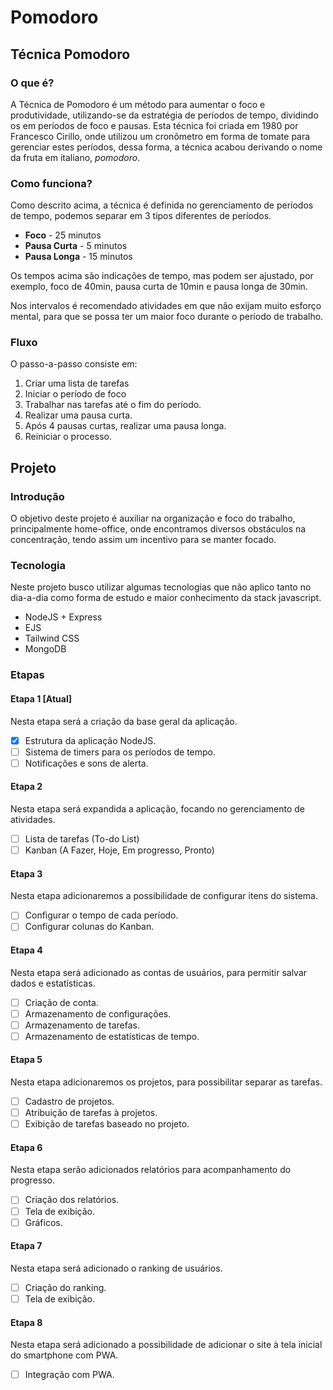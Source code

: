 # Pomodoro
## Técnica Pomodoro
### O que é?
A Técnica de Pomodoro é um método para aumentar o foco e produtividade, utilizando-se da estratégia de períodos de tempo, dividindo os em períodos de foco e pausas.
Esta técnica foi criada em 1980 por Francesco Cirillo, onde utilizou um cronômetro em forma de tomate para gerenciar estes períodos, dessa forma, a técnica acabou derivando o nome da fruta em italiano, *pomodoro*. 
### Como funciona?
Como descrito acima, a técnica é definida no gerenciamento de períodos de tempo, podemos separar em 3 tipos diferentes de períodos.

- **Foco** - 25 minutos
- **Pausa Curta** - 5 minutos
- **Pausa Longa** - 15 minutos

Os tempos acima são indicações de tempo, mas podem ser ajustado, por exemplo, foco de 40min, pausa curta de 10min e pausa longa de 30min.

Nos intervalos é recomendado atividades em que não exijam muito esforço mental, para que se possa ter um maior foco durante o período de trabalho. 

### Fluxo
O passo-a-passo consiste em:
1. Criar uma lista de tarefas
2. Iniciar o período de foco
3. Trabalhar nas tarefas até o fim do período.
4. Realizar uma pausa curta.
5. Após 4 pausas curtas, realizar uma pausa longa.
6. Reiniciar o processo.

## Projeto
### Introdução
O objetivo deste projeto é auxiliar na organização e foco do trabalho, principalmente home-office, onde encontramos diversos obstáculos na concentração, tendo assim um incentivo para se manter focado.
### Tecnologia
Neste projeto busco utilizar algumas tecnologias que não aplico tanto no dia-a-dia como forma de estudo e maior conhecimento da stack javascript.
- NodeJS + Express
- EJS
- Tailwind CSS
- MongoDB

### Etapas
#### Etapa 1 [Atual]
Nesta etapa será a criação da base geral da aplicação.
- [x] Estrutura da aplicação NodeJS.
- [ ] Sistema de timers para os períodos de tempo.
- [ ] Notificações e sons de alerta.

#### Etapa 2
Nesta etapa será expandida a aplicação, focando no gerenciamento de atividades.
- [ ] Lista de tarefas (To-do List)
- [ ] Kanban (A Fazer, Hoje, Em progresso, Pronto)

#### Etapa 3
Nesta etapa adicionaremos a possibilidade de configurar itens do sistema.
- [ ] Configurar o tempo de cada período.
- [ ] Configurar colunas do Kanban.

#### Etapa 4
Nesta etapa será adicionado as contas de usuários, para permitir salvar dados e estatísticas.
- [ ] Criação de conta.
- [ ] Armazenamento de configurações.
- [ ] Armazenamento de tarefas.
- [ ] Armazenamento de estatísticas de tempo.

#### Etapa 5
Nesta etapa adicionaremos os projetos, para possibilitar separar as tarefas.
- [ ] Cadastro de projetos.
- [ ] Atribuição de tarefas à projetos.
- [ ] Exibição de tarefas baseado no projeto.

#### Etapa 6
Nesta etapa serão adicionados relatórios para acompanhamento do progresso.
- [ ] Criação dos relatórios.
- [ ] Tela de exibição.
- [ ] Gráficos.

#### Etapa 7
Nesta etapa será adicionado o ranking de usuários.
- [ ] Criação do ranking.
- [ ] Tela de exibição.

#### Etapa 8
Nesta etapa será adicionado a possibilidade de adicionar o site à tela inicial do smartphone com PWA.
- [ ] Integração com PWA.